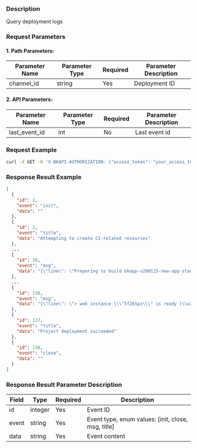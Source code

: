 ### Description
Query deployment logs

### Request Parameters

#### 1. Path Parameters:

| Parameter Name | Parameter Type | Required | Parameter Description |
| -------------- | -------------- | -------- | --------------------- |
| channel_id     | string         | Yes      | Deployment ID         |

#### 2. API Parameters:
| Parameter Name | Parameter Type | Required | Parameter Description |
| -------------- | -------------- | -------- | --------------------- |
| last_event_id     | int         | No      | Last event id         |

### Request Example
```bash
curl -X GET -H 'X-BKAPI-AUTHORIZATION: {"access_token": "your_access_token"}' http://bkapi.example.com/api/bkpaas3/prod/streams/{channel_id}/history_events
```

### Response Result Example
```json
[
  {
    "id": 1,
    "event": "init",
    "data": ""
  },
  {
    "id": 2,
    "event": "title",
    "data": "Attempting to create CI-related resources"
  },
  ...
  {
    "id": 10,
    "event": "msg",
    "data": "{\"line\": \"Preparing to build bkapp-v200115-new-app-stag ...\", \"stream\": \"STDOUT\"}"
  },
  ...
  {
    "id": 136,
    "event": "msg",
    "data": "{\"line\": \"> web instance \\\"5f265pz\\\" is ready [\\u2705]\", \"stream\": \"StreamType.STDOUT\"}"
  },
  {
    "id": 137,
    "event": "title",
    "data": "Project deployment succeeded"
  },
  {
    "id": 138,
    "event": "close",
    "data": ""
  }
]
```

### Response Result Parameter Description

| Field | Type    | Required | Description                                  |
| ----- | ------- | -------- | -------------------------------------------- |
| id    | integer | Yes      | Event ID                                     |
| event | string  | Yes      | Event type, enum values: [init, close, msg, title] |
| data  | string  | Yes      | Event content                                |